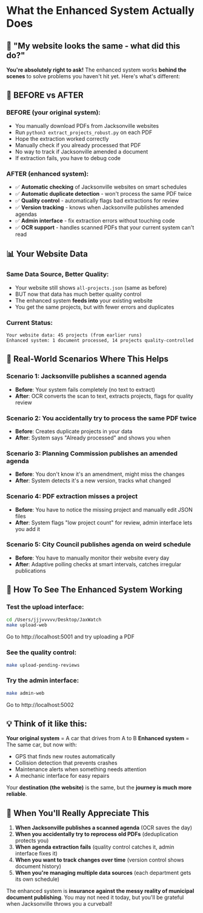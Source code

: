 # What the Enhanced System Actually Does

## 🤔 "My website looks the same - what did this do?"

**You're absolutely right to ask!** The enhanced system works **behind the scenes** to solve problems you haven't hit yet. Here's what's different:

## 🔄 BEFORE vs AFTER

### **BEFORE (your original system):**
- You manually download PDFs from Jacksonville websites
- Run `python3 extract_projects_robust.py` on each PDF
- Hope the extraction worked correctly
- Manually check if you already processed that PDF
- No way to track if Jacksonville amended a document
- If extraction fails, you have to debug code

### **AFTER (enhanced system):**
- ✅ **Automatic checking** of Jacksonville websites on smart schedules
- ✅ **Automatic duplicate detection** - won't process the same PDF twice
- ✅ **Quality control** - automatically flags bad extractions for review
- ✅ **Version tracking** - knows when Jacksonville publishes amended agendas
- ✅ **Admin interface** - fix extraction errors without touching code
- ✅ **OCR support** - handles scanned PDFs that your current system can't read

## 📊 Your Website Data

### **Same Data Source, Better Quality:**
- Your website still shows `all-projects.json` (same as before)
- BUT now that data has much better quality control
- The enhanced system **feeds into** your existing website
- You get the same projects, but with fewer errors and duplicates

### **Current Status:**
```
Your website data: 45 projects (from earlier runs)
Enhanced system: 1 document processed, 14 projects quality-controlled
```

## 🎯 Real-World Scenarios Where This Helps

### **Scenario 1: Jacksonville publishes a scanned agenda**
- **Before**: Your system fails completely (no text to extract)
- **After**: OCR converts the scan to text, extracts projects, flags for quality review

### **Scenario 2: You accidentally try to process the same PDF twice**
- **Before**: Creates duplicate projects in your data
- **After**: System says "Already processed" and shows you when

### **Scenario 3: Planning Commission publishes an amended agenda**
- **Before**: You don't know it's an amendment, might miss the changes
- **After**: System detects it's a new version, tracks what changed

### **Scenario 4: PDF extraction misses a project**
- **Before**: You have to notice the missing project and manually edit JSON files
- **After**: System flags "low project count" for review, admin interface lets you add it

### **Scenario 5: City Council publishes agenda on weird schedule**
- **Before**: You have to manually monitor their website every day
- **After**: Adaptive polling checks at smart intervals, catches irregular publications

## 🔧 How To See The Enhanced System Working

### **Test the upload interface:**
```bash
cd /Users/jjjvvvvv/Desktop/JaxWatch
make upload-web
```
Go to http://localhost:5001 and try uploading a PDF

### **See the quality control:**
```bash
make upload-pending-reviews
```

### **Try the admin interface:**
```bash
make admin-web
```
Go to http://localhost:5002

## 💡 Think of it like this:

**Your original system** = A car that drives from A to B
**Enhanced system** = The same car, but now with:
- GPS that finds new routes automatically
- Collision detection that prevents crashes
- Maintenance alerts when something needs attention
- A mechanic interface for easy repairs

Your **destination (the website)** is the same, but the **journey is much more reliable**.

## 🚀 When You'll Really Appreciate This

1. **When Jacksonville publishes a scanned agenda** (OCR saves the day)
2. **When you accidentally try to reprocess old PDFs** (deduplication protects you)
3. **When agenda extraction fails** (quality control catches it, admin interface fixes it)
4. **When you want to track changes over time** (version control shows document history)
5. **When you're managing multiple data sources** (each department gets its own schedule)

The enhanced system is **insurance against the messy reality of municipal document publishing**. You may not need it today, but you'll be grateful when Jacksonville throws you a curveball!